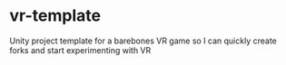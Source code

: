 # vr-template
Unity project template for a barebones VR game so I can quickly create forks and start experimenting with VR
